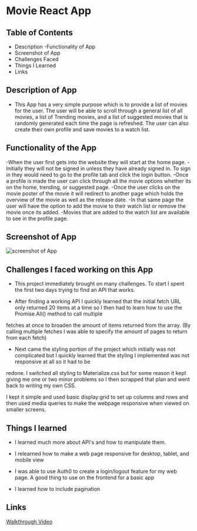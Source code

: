 # Movie React App

## Table of Contents
- Description
-Functionality of App
- Screenshot of App
- Challenges Faced
- Things I Learned
- Links


## Description of App
- This App has a very simple purpose which is to provide a list of movies for the user. The user will be able to scroll through a general list of all movies, a list of Trending movies, and a list of suggested movies that is randomly generated each time the page is refreshed. The user can also create their own profile and save movies to a watch list.

## Functionality of the App
-When the user first gets into the website they will start at the home page.
-Initially they will not be signed in unless they have already signed in. To sign in they would need to go to the profile tab and click the login button.
-Once a profile is made the user can click through all the movie options whether its on the home, trending, or suggested page. 
-Once the user clicks on the movie poster of the movie it will redirect to another page which holds the overview of the movie as well as the release date.
-In that  same page the user will have the option to add the movie to their watch list or remove the movie once its added.
-Movies that are added to the watch list are available to see in the profile page.


## Screenshot of App
![screenshot of App](FinalProjectGif.gif)


## Challenges I faced working on this App

- This project immediately brought on many challenges. To start I spent the first two days trying to find an API that works.

- After finding a working API I quickly learned that the initial fetch URL only returned 20 items at a time so I then had to learn how to use the Promise.All() method to call multiple

fetches at once to broaden the amount of items returned from the array. (By calling multiple fetches I was able to specify the amount of pages to return from each fetch)

- Next came the styling portion of the project which initially was not complicated but I quickly learned that the styling I implemented was not responsive at all so it had to be 

redone. I switched all styling to Materialize.css but for some reason it kept giving me one or two minor problems so I then scrapped that plan and went back to writing my own CSS. 

I kept it simple and used basic display:grid to set up columns and rows and then used media queries to make the webpage responsive when viewed on smaller screens.

## Things I learned

- I learned much more about API's and how to manipulate them.

- I relearned how to make a web page responsive for desktop, tablet, and mobile view

- I was able to use Auth0 to create a login/logout feature for my web page. A good thing to use on the frontend for a basic app

- I learned how to include pagination

## Links
[Walkthrough Video](https://vimeo.com/822058352?share=copy)





